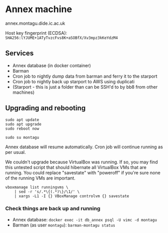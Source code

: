 # Annex machine
annex.montagu.dide.ic.ac.uk

Host key fingerprint (ECDSA): `SHA256:lYJUME+1ATyTvzcFvs8K+aSOBfX/Xv3mpz3kKeYdzM4`

## Services
* Annex database (in docker container)
* Barman
* Cron job to nightly dump data from barman and ferry it to the starport
* Cron job to nightly back up starport to AWS using duplicati
* (Starport - this is just a folder than can be SSH'd to by bb8 from other machines)

## Upgrading and rebooting
```
sudo apt update
sudo apt upgrade
sudo reboot now

sudo su montagu
```
Annex database will resume automatically. Cron job will continue running as per
usual.

We couldn't upgrade because VirtualBox was running. If so, you may find this
untested script that should hibernate all VirtualBox VMs that are running. You
could replace "savestate" with "poweroff" if you're sure none of the running VMs
are important.

```
vboxmanage list runningvms \
    | sed -r 's/.*\{(.*)\}/\1/' \
    | xargs -L1 -I {} VBoxManage controlvm {} savestate
```
### Check things are back up and running
* Annex database: `docker exec -it db_annex psql -U vimc -d montagu`
* Barman (as user `montagu`): `barman-montagu status`
